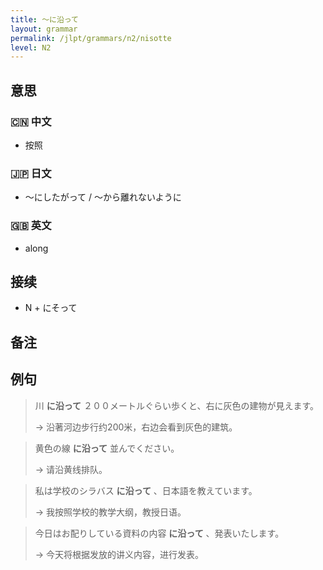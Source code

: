 ```yaml
---
title: 〜に沿って
layout: grammar
permalink: /jlpt/grammars/n2/nisotte
level: N2
---
```


## 意思

### 🇨🇳 中文

- 按照

### 🇯🇵 日文

- 〜にしたがって / 〜から離れないように

### 🇬🇧 英文

- along

## 接续

- N + にそって

## 备注


## 例句

> 川 **に沿って** ２００メートルぐらい歩くと、右に灰色の建物が見えます。
>
> → 沿著河边步行约200米，右边会看到灰色的建筑。

> 黄色の線 **に沿って** 並んでください。
>
> → 请沿黄线排队。

> 私は学校のシラバス **に沿って** 、日本語を教えています。
>
> → 我按照学校的教学大纲，教授日语。

> 今日はお配りしている資料の内容 **に沿って** 、発表いたします。
>
> → 今天将根据发放的讲义内容，进行发表。

